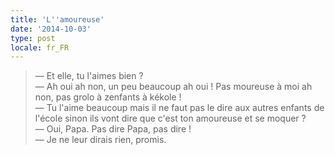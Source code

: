 ```yaml
---
title: 'L''amoureuse'
date: '2014-10-03'
type: post
locale: fr_FR
---
```


> — Et elle, tu l'aimes bien ?  
> — Ah oui ah non, un peu beaucoup ah oui ! Pas moureuse à moi ah non, pas grolo à zenfants à kékole !  
> — Tu l'aime beaucoup mais il ne faut pas le dire aux autres enfants de l'école sinon ils vont dire que c'est ton amoureuse et se moquer ?  
> — Oui, Papa. Pas dire Papa, pas dire !  
> — Je ne leur dirais rien, promis.

